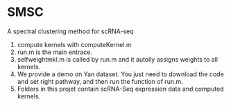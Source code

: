 # SMSC
A spectral clustering method for scRNA-seq
1. compute kernels with computeKernel.m
2. run.m is the main entrace.
3. selfweightmkl.m is called by run.m and it autolly assigns weights to all kernels.
4. We provide a demo on Yan dataset. You just need to download the code and set right pathway, and then run the function of run.m. 
5. Folders in this projet contain scRNA-Seq expression data and computed kernels.
